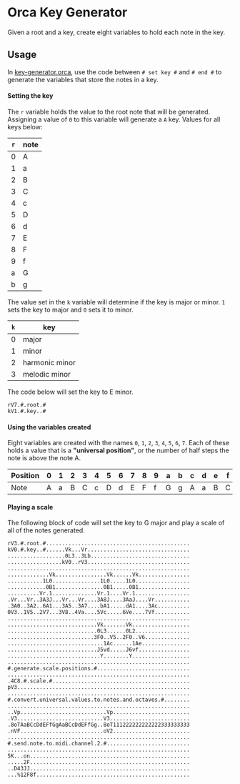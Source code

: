 # Orca Key Generator

Given a root and a key, create eight variables to hold each note in the key.

## Usage

In [key-generator.orca](./key-generator.orca), use the code between `# set key #` and `# end #` to generate the variables that store the notes in a key.

#### Setting the key

The `r` variable holds the value to the root note that will be generated. Assigning a value of `0` to this variable will generate a `A` key. Values for all keys below:

| `r` | note |
| --- | ---  |
|  0  |  A   |
|  1  |  a   |
|  2  |  B   |
|  3  |  C   |
|  4  |  c   |
|  5  |  D   |
|  6  |  d   |
|  7  |  E   |
|  8  |  F   |
|  9  |  f   |
|  a  |  G   |
|  b  |  g   |

The value set in the `k` variable will determine if the key is major or minor. `1` sets the key to major and `0` sets it to minor. 

| `k` | key            |
| --- | ---            |
| 0   | major          |
| 1   | minor 		   |
| 2   | harmonic minor |
| 3   | melodic minor  |

The code below will set the key to E minor.

```
rV7.#.root.#
kV1.#.key..#
```
#### Using the variables created

Eight variables are created with the names `0`, `1`, `2`, `3`, `4`, `5`, `6`, `7`. Each of these holds a value that is a **"universal position"**, or the number of half steps 
the note is above the note A. 

|Position|0|1|2|3|4|5|6|7|8|9|a|b|c|d|e|f|g|h|i|j|k|l|m|n|
|---     |-|-|-|-|-|-|-|-|-|-|-|-|-|-|-|-|-|-|-|-|-|-|-|-|
|Note    |A|a|B|C|c|D|d|E|F|f|G|g|A|a|B|C|c|D|d|E|F|f|G|g|

#### Playing a scale

The following block of code will set the key to G major and play a scale of all of the notes generated.
```
rV3.#.root.#.............................................
kV0.#.key..#......Vk...Vr................................
..................0L3..3Lb...............................
.................kV0..rV3................................
.........................................................
.............Vk................Vk......Vk................
...........1L0...............1L0.....1L0.................
............0B1...............0B1.....0B1................
..........Vr.1..............Vr.1....Vr.1.................
.Vr...Vr..3A3J...Vr...Vr....3A8J....3AaJ....Vr...........
.3A0..3A2..6A1...3A5..3A7....bA1.....dA1....3Ac..........
0V3..1V5..2V7...3V8..4Va....5Vc.....6Ve....7Vf...........
.........................................................
............................Vk.......Vk..................
............................0L3......0L2.................
...........................3F0..V5..2F0..V6..............
..............................1Ac......1Ae...............
............................J5vd.....J6vf................
.............................Y........Y..................
.........................................................
#.generate.scale.positions.#.............................
.........................................................
.4C8.#.scale.#...........................................
pV3......................................................
.........................................................
#.convert.universal.values.to.notes.and.octaves.#........
.........................................................
..Vp...........................Vp........................
.V3...........................V3.........................
.8oTAaBCcDdEFfGgAaBCcDdEFfGg..8oT111222222222222333333333
.nVF..........................oV2........................
.........................................................
#.send.note.to.midi.channel.2.#..........................
.........................................................
5K...on..................................................
.....2F..................................................
..D43JJ..................................................
...%12F8f................................................
```
